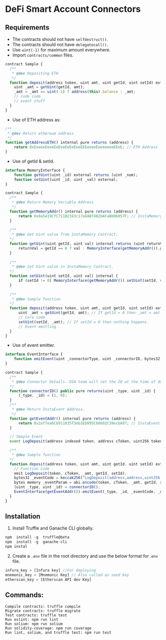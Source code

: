 
# DeFi Smart Account Connectors

## Requirements

- The contracts should not have `selfdestruct()`.
- The contracts should not have `delegatecall()`.
- Use `uint(-1)` for maximum amount everywhere.
- Import `contracts/common` files.

```javascript
contract Sample {
  /**
   * @dev Depositing ETH
   */
  function deposit(address token, uint amt, uint getId, uint setId) external payable{
    uint _amt = getUint(getId, amt);
    _amt = _amt == uint(-1) ? address(this).balance : _amt;
    // code code
    // event stuff
  }
}
```

- Use of ETH address as:

```javascript
/**
 * @dev Return ethereum address
 */
function getAddressETH() internal pure returns (address) {
    return 0xEeeeeEeeeEeEeeEeEeEeeEEEeeeeEeeeeeeeEEeE; // ETH Address
}
```

- Use of getId & setId.
  
```javascript
interface MemoryInterface {
    function getUint(uint _id) external returns (uint _num);
    function setUint(uint _id, uint _val) external;
}

contract Sample {
  /**
   * @dev Return Memory Variable Address
   */
  function getMemoryAddr() internal pure returns (address) {
      return 0x8a5419CfC711B2343c17a6ABf4B2bAFaBb06957F; // InstaMemory Address
  }
  
  /**
   * @dev Get Uint value from InstaMemory Contract.
  */
  function getUint(uint getId, uint val) internal returns (uint returnVal) {
      returnVal = getId == 0 ? val : MemoryInterface(getMemoryAddr()).getUint(getId);
  }
  
  /**
   * @dev Set Uint value in InstaMemory Contract.
  */
  function setUint(uint setId, uint val) internal {
      if (setId != 0) MemoryInterface(getMemoryAddr()).setUint(setId, val);
  }
  
  /**
   * @dev Sample function
  */
  function deposit(address token, uint amt, uint getId, uint setId) external payable{
      uint _amt = getUint(getId, amt); // If getId = 0 then _amt = amt.
      // Core code
      setUint(setId, _amt); // If setId = 0 then nothing happens.
      // Event emitting
  }
}
```

- Use of event emitter.
```javascript
interface EventInterface {
    function emitEvent(uint _connectorType, uint _connectorID, bytes32 _eventCode, bytes calldata _eventData) external;
}

contract Sample {
  /**
   * @dev Connector Details. DSA team will set the ID at the time of deployment.
  */
  function connectorID() public pure returns(uint _type, uint _id) {
      (_type, _id) = (1, 0);
  }
  /**
   * @dev Return InstaEvent Address.
   */
  function getEventAddr() internal pure returns (address) {
      return 0x2af7ea6Cb911035f3eb1ED895Cb6692C39ecbA97; // InstaEvent Address
  }

  // Smaple Event
  event LogDeposit(address indexed token, address cToken, uint256 tokenAmt, uint256 getId, uint256 setId);

  /**
   * @dev Sample function
  */
  function deposit(address token, uint amt, uint getId, uint setId) external payable{
    // Function Code
    emit LogDeposit(token, cToken, _amt, getId, setId);
    bytes32 _eventCode = keccak256("LogDeposit(address,address,uint256,uint256,uint256)");
    bytes memory _eventParam = abi.encode(token, cToken, _amt, getId, setId);
    (uint _type, uint _id) = connectorID();
    EventInterface(getEventAddr()).emitEvent(_type, _id, _eventCode, _eventParam);
  }
}
```

## Installation

1. Install Truffle and Ganache CLI globally.

```javascript
npm  install -g  truffle@beta
npm  install -g  ganache-cli
npm instal
```

2. Create a `.env` file in the root directory and use the below format for .`env` file.

```javascript
infura_key = [Infura key] //For deploying
mnemonic_key = [Mnemonic Key] // Also called as seed key
etherscan_key = [Etherscan API dev Key]
```  

## Commands:

```
Compile contracts: truffle compile
Migrate contracts: truffle migrate
Test contracts: truffle test
Run eslint: npm run lint
Run solium: npm run solium
Run solidity-coverage: npm run coverage
Run lint, solium, and truffle test: npm run test
```